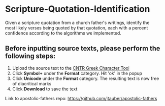 # Scripture-Quotation-Identification

Given a scripture quotation from a church father's writings, identify the most likely verses being quoted by that quotation, each with a percent confidence according to the algorithms we implemented.

## Before inputting source texts, please perform the following steps: ##
1. Upload the source text to the [CNTR Greek Character Tool](https://greekcntr.org/charutil/index.htm)
2. Click **Symbol+** under the **Format** category. Hit 'ok' in the popup
3. Click **Unicode** under the **Format** category. The resulting text is now free of diacritical marks
4. Click **Download** to save the text

Link to apostolic-fathers repo: https://github.com/jtauber/apostolic-fathers